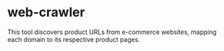 # web-crawler
This tool discovers product URLs from e-commerce websites, mapping each domain to its respective product pages.
